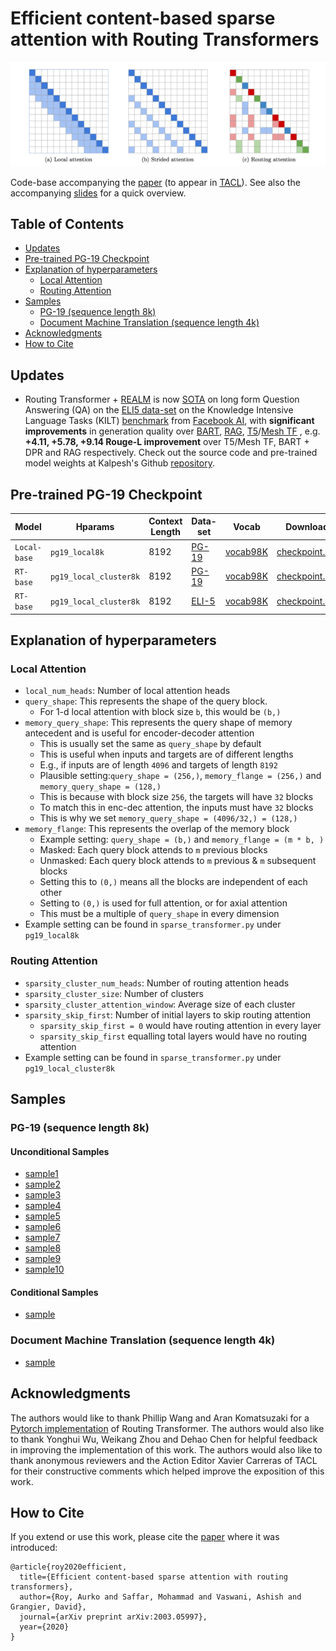 # Efficient content-based sparse attention with Routing Transformers

<img src = "image/routing_attention.png" alt="Routing attention">

Code-base accompanying the [paper](https://arxiv.org/abs/2003.05997) (to appear
in [TACL](https://transacl.org/index.php/tacl)).
See also the accompanying
[slides](https://drive.google.com/file/d/1maX-UQbtnVtxQqLmHvWVN6LNYtnBaTd9/view?usp=sharing)
for a quick overview.

## Table of Contents

-   [Updates](#updates)
-   [Pre-trained PG-19 Checkpoint](#pg19)
-   [Explanation of hyperparameters](#hparam)
    *   [Local Attention](#local)
    *   [Routing Attention](#routing)
-   [Samples](#samples)
    *   [PG-19 (sequence length 8k)](#pg19-samples)
    *   [Document Machine Translation (sequence length 4k)](#doc-mt)
-   [Acknowledgments](#ack)
-   [How to Cite](#cite)

## Updates <a name="updates"></a>

* Routing Transformer + [REALM](https://github.com/google-research/language/tree/master/language/realm)
  is now [SOTA](https://eval.ai/web/challenges/challenge-page/689/leaderboard/1908#leaderboardrank-1)
  on long form Question Answering (QA) on the
  [ELI5 data-set](https://github.com/facebookresearch/ELI5) on the Knowledge
  Intensive Language Tasks (KILT) [benchmark](https://github.com/facebookresearch/KILT)
  from [Facebook AI](https://ai.facebook.com/blog/introducing-kilt-a-new-unified-benchmark-for-knowledge-intensive-nlp-tasks/),
  with **significant improvements** in generation quality over [BART](https://arxiv.org/abs/1910.13461),
  [RAG](https://ai.facebook.com/blog/retrieval-augmented-generation-streamlining-the-creation-of-intelligent-natural-language-processing-models/),
  [T5](https://arxiv.org/abs/1910.10683)/[Mesh TF](https://arxiv.org/abs/1811.02084)
  , e.g. **+4.11, +5.78, +9.14 Rouge-L improvement** over T5/Mesh TF, BART + DPR
  and RAG respectively. Check out the source code and pre-trained model weights
  at Kalpesh's Github [repository](https://github.com/martiansideofthemoon/hurdles-longform-qa).


## Pre-trained PG-19 Checkpoint <a name="pg19"></a>

Model     | Hparams  | Context Length | Data-set | Vocab                                                                                     | Download
--------- |  ---------------------- | -------------- | ----------------------------------------- | ----------------------------------------------------------------------------------------- | --------
`Local-base` | `pg19_local8k`         | 8192           | [PG-19](https://github.com/deepmind/pg19) | [vocab98K](https://storage.googleapis.com/rt-checkpoint/vocab.pg19_length8k.32768.subwords) | [checkpoint.zip](https://storage.googleapis.com/rt-checkpoint/pg19_local.zip)
`RT-base`    | `pg19_local_cluster8k` | 8192           | [PG-19](https://github.com/deepmind/pg19) | [vocab98K](https://storage.googleapis.com/rt-checkpoint/vocab.pg19_length8k.32768.subwords) | [checkpoint.zip](https://storage.googleapis.com/rt-checkpoint/checkpoint.zip)
`RT-base`    | `pg19_local_cluster8k` | 8192           | [ELI-5](https://github.com/facebookresearch/ELI5) | [vocab98K](https://storage.googleapis.com/rt-checkpoint/vocab.pg19_length8k.32768.subwords) | [checkpoint.zip](https://storage.googleapis.com/rt-checkpoint/eli5_checkpoint.zip)


## Explanation of hyperparameters <a name="hparam"></a>

### Local Attention <a name="local"></a>

*   `local_num_heads`: Number of local attention heads
*   `query_shape`: This represents the shape of the query block.
    *   For 1-d local attention with block size `b`, this would be `(b,)`
*   `memory_query_shape`: This represents the query shape of memory antecedent
    and is useful for encoder-decoder attention
    * This is usually set the same as `query_shape` by default
    * This is useful when inputs and targets are of different lengths
    * E.g., if inputs are of length `4096` and targets of length `8192`
    * Plausible setting:`query_shape = (256,)`, `memory_flange = (256,)` and
      `memory_query_shape = (128,)`
    * This is because with block size `256`, the targets will have `32` blocks
    * To match this in enc-dec attention, the inputs must have `32` blocks
    * This is why we set `memory_query_shape = (4096/32,) = (128,)`
*   `memory_flange`: This represents the overlap of the memory block
    * Example setting: `query_shape = (b,)` and `memory_flange = (m * b, )`
    * Masked: Each query block attends to `m` previous blocks
    * Unmasked: Each query block attends to `m` previous & `m` subsequent blocks
    * Setting this to `(0,)` means all the blocks are independent of each other
    * Setting to `(0,)` is used for full attention, or for axial attention
    * This must be a multiple of `query_shape` in every dimension
*   Example setting can be found in `sparse_transformer.py` under `pg19_local8k`

### Routing Attention <a name="routing"></a>

*   `sparsity_cluster_num_heads`: Number of routing attention heads
*   `sparsity_cluster_size`: Number of clusters
*   `sparsity_cluster_attention_window`: Average size of each cluster
*   `sparsity_skip_first`: Number of initial layers to skip routing attention
    *   `sparsity_skip_first = 0` would have routing attention in every layer
    *   `sparsity_skip_first` equalling total layers would have no routing
        attention
*   Example setting can be found in `sparse_transformer.py` under
    `pg19_local_cluster8k`

## Samples <a name="samples"></a>

### PG-19 (sequence length 8k) <a name="pg19-samples"></a>

#### Unconditional Samples <a name="unconditional"></a>

-   [sample1](samples/pg19_sample1.txt)
-   [sample2](samples/pg19_sample2.txt)
-   [sample3](samples/pg19_sample3.txt)
-   [sample4](samples/pg19_sample4.txt)
-   [sample5](samples/pg19_sample5.txt)
-   [sample6](samples/pg19_sample6.txt)
-   [sample7](samples/pg19_sample7.txt)
-   [sample8](samples/pg19_sample8.txt)
-   [sample9](samples/pg19_sample9.txt)
-   [sample10](samples/pg19_sample10.txt)

#### Conditional Samples <a name="conditional"></a>

-   [sample](samples/pg19_cond_sample.txt)

### Document Machine Translation (sequence length 4k) <a name="doc-mt"></a>

-   [sample](samples/doc_mt_sample.txt)

## Acknowledgments <a name="ack"></a>
The authors would like to thank Phillip Wang and
Aran Komatsuzaki for a [Pytorch implementation](https://github.com/lucidrains/routing-transformer)
of Routing Transformer. The authors would also like
to thank Yonghui Wu, Weikang Zhou and Dehao
Chen for helpful feedback in improving the implementation of this work.
The authors would also
like to thank anonymous reviewers and the Action
Editor Xavier Carreras of TACL for their constructive comments
which helped improve the exposition of this work.

## How to Cite <a name="cite"></a>

If you extend or use this work, please cite the
[paper](https://arxiv.org/abs/2003.05997) where it was introduced:

```
@article{roy2020efficient,
  title={Efficient content-based sparse attention with routing transformers},
  author={Roy, Aurko and Saffar, Mohammad and Vaswani, Ashish and Grangier, David},
  journal={arXiv preprint arXiv:2003.05997},
  year={2020}
}
```
